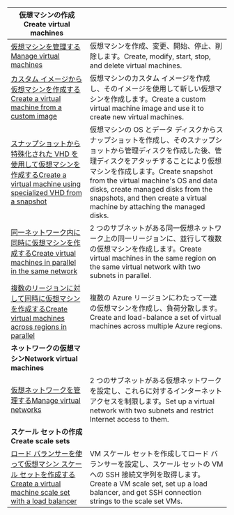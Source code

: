| <span data-ttu-id="02c16-101">**仮想マシンの作成**</span><span class="sxs-lookup"><span data-stu-id="02c16-101">**Create virtual machines**</span></span> || 
|---|---|
| <span data-ttu-id="02c16-102">[仮想マシンを管理する][1]</span><span class="sxs-lookup"><span data-stu-id="02c16-102">[Manage virtual machines][1]</span></span> | <span data-ttu-id="02c16-103">仮想マシンを作成、変更、開始、停止、削除します。</span><span class="sxs-lookup"><span data-stu-id="02c16-103">Create, modify, start, stop, and delete virtual machines.</span></span> |
| <span data-ttu-id="02c16-104">[カスタム イメージから仮想マシンを作成する][2]</span><span class="sxs-lookup"><span data-stu-id="02c16-104">[Create a virtual machine from a custom image][2]</span></span> | <span data-ttu-id="02c16-105">仮想マシンのカスタム イメージを作成し、そのイメージを使用して新しい仮想マシンを作成します。</span><span class="sxs-lookup"><span data-stu-id="02c16-105">Create a custom virtual machine image and use it to create new virtual machines.</span></span> | 
| <span data-ttu-id="02c16-106">[スナップショットから特殊化された VHD を使用して仮想マシンを作成する][3]</span><span class="sxs-lookup"><span data-stu-id="02c16-106">[Create a virtual machine using specialized VHD from a snapshot][3]</span></span> | <span data-ttu-id="02c16-107">仮想マシンの OS とデータ ディスクからスナップショットを作成し、そのスナップショットから管理ディスクを作成した後、管理ディスクをアタッチすることにより仮想マシンを作成します。</span><span class="sxs-lookup"><span data-stu-id="02c16-107">Create snapshot from the virtual machine's OS and data disks, create managed disks from the snapshots, and then create a virtual machine by attaching the managed disks.</span></span> |  
| <span data-ttu-id="02c16-108">[同一ネットワーク内に同時に仮想マシンを作成する][4]</span><span class="sxs-lookup"><span data-stu-id="02c16-108">[Create virtual machines in parallel in the same network][4]</span></span> | <span data-ttu-id="02c16-109">2 つのサブネットがある同一仮想ネットワーク上の同一リージョンに、並行して複数の仮想マシンを作成します。</span><span class="sxs-lookup"><span data-stu-id="02c16-109">Create virtual machines in the same region on the same virtual network with two subnets in parallel.</span></span> |
| <span data-ttu-id="02c16-110">[複数のリージョンに対して同時に仮想マシンを作成する][5]</span><span class="sxs-lookup"><span data-stu-id="02c16-110">[Create virtual machines across regions in parallel][5]</span></span> | <span data-ttu-id="02c16-111">複数の Azure リージョンにわたって一連の仮想マシンを作成し、負荷分散します。</span><span class="sxs-lookup"><span data-stu-id="02c16-111">Create and load-balance a set of virtual machines across multiple Azure regions.</span></span> |
| <span data-ttu-id="02c16-112">**ネットワークの仮想マシン**</span><span class="sxs-lookup"><span data-stu-id="02c16-112">**Network virtual machines**</span></span> || 
| <span data-ttu-id="02c16-113">[仮想ネットワークを管理する][6]</span><span class="sxs-lookup"><span data-stu-id="02c16-113">[Manage virtual networks][6]</span></span> | <span data-ttu-id="02c16-114">2 つのサブネットがある仮想ネットワークを設定し、これらに対するインターネット アクセスを制限します。</span><span class="sxs-lookup"><span data-stu-id="02c16-114">Set up a virtual network with two subnets and restrict Internet access to them.</span></span> |
| <span data-ttu-id="02c16-115">**スケール セットの作成**</span><span class="sxs-lookup"><span data-stu-id="02c16-115">**Create scale sets**</span></span> ||
| <span data-ttu-id="02c16-116">[ロード バランサーを使って仮想マシン スケール セットを作成する][7]</span><span class="sxs-lookup"><span data-stu-id="02c16-116">[Create a virtual machine scale set with a load balancer][7]</span></span> | <span data-ttu-id="02c16-117">VM スケール セットを作成してロード バランサーを設定し、スケール セットの VM への SSH 接続文字列を取得します。</span><span class="sxs-lookup"><span data-stu-id="02c16-117">Create a VM scale set, set up a load balancer, and get SSH connection strings to the scale set VMs.</span></span> |

[1]: ../java-sdk-manage-virtual-machines.md
[2]: https://azure.microsoft.com/resources/samples/managed-disk-java-create-virtual-machine-using-custom-image/
[3]: https://azure.microsoft.com/resources/samples/managed-disk-java-create-virtual-machine-using-specialized-disk-from-vhd/
[4]: https://azure.microsoft.com/resources/samples/compute-java-manage-virtual-machines-in-parallel/
[5]: ../java-sdk-virtual-machines-in-parallel.md
[6]: ../java-sdk-manage-virtual-networks.md
[7]: ../java-sdk-manage-vm-scalesets.md